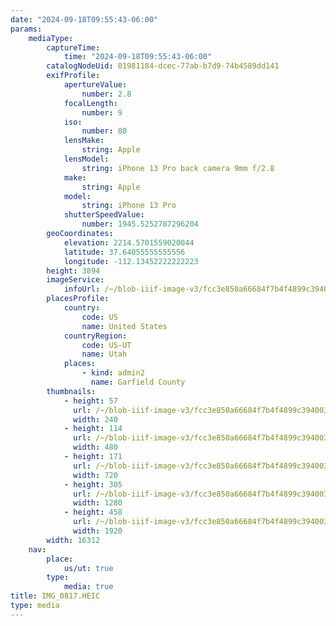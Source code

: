 ```yaml
---
date: "2024-09-18T09:55:43-06:00"
params:
    mediaType:
        captureTime:
            time: "2024-09-18T09:55:43-06:00"
        catalogNodeUid: 01981184-dcec-77ab-b7d9-74b4589dd141
        exifProfile:
            apertureValue:
                number: 2.8
            focalLength:
                number: 9
            iso:
                number: 80
            lensMake:
                string: Apple
            lensModel:
                string: iPhone 13 Pro back camera 9mm f/2.8
            make:
                string: Apple
            model:
                string: iPhone 13 Pro
            shutterSpeedValue:
                number: 1945.5252787296204
        geoCoordinates:
            elevation: 2214.5701559020044
            latitude: 37.64055555555556
            longitude: -112.13452222222223
        height: 3894
        imageService:
            infoUrl: /~/blob-iiif-image-v3/fcc3e850a66684f7b4f4899c394003374e52b8ff588be1983c2e19614c99a4b4/info.json
        placesProfile:
            country:
                code: US
                name: United States
            countryRegion:
                code: US-UT
                name: Utah
            places:
                - kind: admin2
                  name: Garfield County
        thumbnails:
            - height: 57
              url: /~/blob-iiif-image-v3/fcc3e850a66684f7b4f4899c394003374e52b8ff588be1983c2e19614c99a4b4/full/240%2C57/0/default.jpg
              width: 240
            - height: 114
              url: /~/blob-iiif-image-v3/fcc3e850a66684f7b4f4899c394003374e52b8ff588be1983c2e19614c99a4b4/full/480%2C114/0/default.jpg
              width: 480
            - height: 171
              url: /~/blob-iiif-image-v3/fcc3e850a66684f7b4f4899c394003374e52b8ff588be1983c2e19614c99a4b4/full/720%2C171/0/default.jpg
              width: 720
            - height: 305
              url: /~/blob-iiif-image-v3/fcc3e850a66684f7b4f4899c394003374e52b8ff588be1983c2e19614c99a4b4/full/1280%2C305/0/default.jpg
              width: 1280
            - height: 458
              url: /~/blob-iiif-image-v3/fcc3e850a66684f7b4f4899c394003374e52b8ff588be1983c2e19614c99a4b4/full/1920%2C458/0/default.jpg
              width: 1920
        width: 16312
    nav:
        place:
            us/ut: true
        type:
            media: true
title: IMG_0817.HEIC
type: media
---
```


